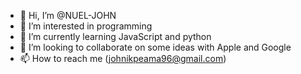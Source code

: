 - 👋 Hi, I’m @NUEL-JOHN
- 👀 I’m interested in programming 
- 🌱 I’m currently learning JavaScript and python
- 💞️ I’m looking to collaborate on some ideas with Apple and Google
- 📫 How to reach me (johnikpeama96@gmail.com)

<!---
NUEL-JOHN/NUEL-JOHN is a ✨ special ✨ repository because its `README.md` (this file) appears on your GitHub profile.
You can click the Preview link to take a look at your changes.
--->
